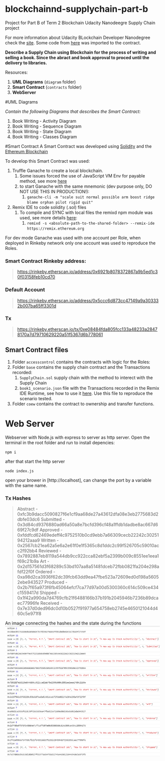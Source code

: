 # blockchainnd-supplychain-part-b
Project for Part B of Term 2 Blockchain Udacity Nanodeegre Supply Chain project

For more information about Udacity BLockchain Developer Nanodegree check the [site](https://www.udacity.com/course/blockchain-developer-nanodegree--nd1309).
Some code from [here](https://github.com/udacity/nd1309-Project-6b-Example-Template) was imported to the contract.

**Describe a Supply Chain using Blockchain for the process of writing and selling a book. Since the abract and book approval to proced until the delivery to libraries.**

Resources:
1. **UML Diagrams** (`diagram` folder)
1. **Smart Contract** (`contracts` folder)
1. **WebServer**

#UML Diagrams

*Contain the following Diagrams that describes the Smart Contract:*

1. Book Writing - Activity Diagram
1. Book Writing - Sequence Diagram
1. Book Writing - State Diagram
1. Book Writing - Classes Diagram

#Smart Contract
A Smart Contract was developed using [Solidity](https://solidity.readthedocs.io/en/v0.5.6/) and the [Ethereum Blockchain](https://www.ethereum.org/)

To develop this Smart Contract was used:
1. Truffle Ganache to create a local blockchain. 
   1. Some issues forced the use of JavaScript VM Env for payable method, see more [here](https://github.com/trufflesuite/ganache-cli/issues/497)
   1. to start Ganache with the same mnemonic (dev purpose only, DO NOT USE THIS IN PRODUCTION!):
      1. `ganache-cli -m "scale suit normal possible arm boost ridge blame orphan pilot rigid quit"`
1. Remix IDE to code solidity (.sol) files
   1. To compile and SYNC with local files the remixd npm module was used, see more details [here](https://remix.readthedocs.io/en/latest/tutorial_remixd_filesystem.html):
      1. `remixd -s <absolute-path-to-the-shared-folder> --remix-ide https://remix.ethereum.org`
   
For dev mode Ganache was used with one account per Role, when deployed in Rinkeby network only one account was used to reproduce the Roles.
### Smart Contract Rinkeby address:
>https://rinkeby.etherscan.io/address/0x6921b8078372867a9b5ed1c30f03158feb10cd70

### Default Account
>https://rinkeby.etherscan.io/address/0x5ccc6d873cc47149a9a303332b007ba65ff3301d

### Tx
>https://rinkeby.etherscan.io/tx/0xe08484fda805fcc133a48233a28478170a7d79710629220a51f5367d6b778061

## Smart Contract files
1. Folder `accesscontrol` contains the contracts with logic for the Roles:
1. Folder `base` contains the supply chain contract and the Transactions recorded:
    1. `SupplyChain.sol` supply chain with the method to interect with the Supply Chain
    1. `book1_scenario.json` file with the Transactions recorded in the Remix IDE Runtime, see how to use it [here](https://remix.readthedocs.io/en/latest/run_tab.html).
    Use this file to reproduce the scenario tested.
1. Folder `coew` contains the contract to ownership and transfer functions.
    
# Web Server
Webserver with Node.js with express to server as http server.
Open the terminal in the root folder and run to install depencies:
```
npm i
```

after that start the http server
```
node index.js
```
open your brower in [http://localhost], can change the port by a variable with the same name.

### Tx Hashes
>Abstract - 0xfc3b9dacc5090827f6e1cf9aa68de27a43612dfa08e3eb2775683d2dbfe03dc6
>Submitted - 0x3d84cd9376880ad66a50a8e7bcfd396cf48a1ffdb1dadbe8ac667d669f27c9df
>Approved - 0xfddfcd62469edeff4c9752510b0cd9ebb7a66309cecb22242c3025194212aaa9
>Written - 0x2567cb21ea62a5e6a2e61f0e1f5365c8d1ddc2c99f526705c59010acc2f92bb4
>Reviewed - 0x7892887eb8119a544db9cc922cca82ebf5a2399b009c8551ee1eea1f69c21b9a
>Art - 0x2d157561d3f68289c53bd107aa8a51481dceb72fbb0821fa204e298afdf22f0f
>Ordered - 0xa98d2ca3936f62dc39fcb63dd9ea47fbe523a72609ed0d198a56052ebe943527
>Produced - 0x2b7f65a973f6fb45064efcf7ca77d97a00d5300360c614c509ce434c1559417d
>Shipped - 0x1f42a990da7d4769cfb21f6488166b37b191b2045946b7236b89dcaec77996fe
>Received - 0x7e37d0ded96dc0d10b0527f91977a654758eb2745e4650121044d460c5e971f8

An image connecting the hashes and the state during the functions
![Hashes and State log](images/Hashes_State.PNG)